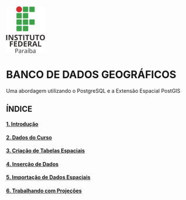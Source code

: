 ![ifpb](img/ifpb.png)

# BANCO DE DADOS GEOGRÁFICOS
Uma abordagem utilizando o PostgreSQL e a Extensão Espacial PostGIS

## ÍNDICE

#### [1. Introdução][1]
#### [2. Dados do Curso][2]
#### [3. Criação de Tabelas Espaciais][3]
#### [4. Inserção de Dados][4]
#### [5. Importação de Dados Espaciais][5]
#### [6. Trabalhando com Projeções][6]


[1]:postgis/1-introducao.md
[2]:postgis/2-dados_curso.md
[3]:postgis/3-criacao_tabelas_espaciais.md
[4]:postgis/4-insercao_dados.md
[5]:postgis/5-importacao_dados.md
[6]:postgis/6-projecoes.md
